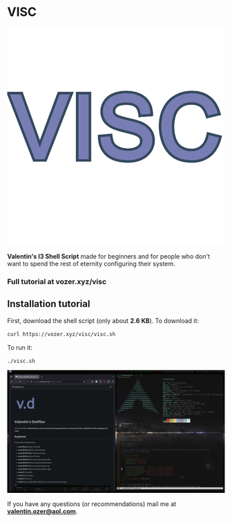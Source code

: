 # VISC

![logo](visc.png)

**Valentin's I3 Shell Script** made for beginners and for people who don't want to spend the rest of eternity configuring their system.

### Full tutorial at vozer.xyz/visc

## Installation tutorial

First, download the shell script (only about **2.6 KB**). To download it:

```bash
curl https://vozer.xyz/visc/visc.sh
```

To run it:

```bash
./visc.sh
```

![Screenshot](screenshot.png)


If you have any questions (or recommendations) mail me at **valentin.ozer@aol.com**.

